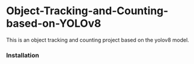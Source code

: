 # Object-Tracking-and-Counting-based-on-YOLOv8

This is an object tracking and counting project based on the yolov8 model.

### Installation
